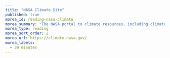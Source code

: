 ```yaml
---
title: "NASA Climate Site"
published: true
morea_id: reading-nasa-climate
morea_summary: "The NASA portal to climate resources, including climate change facts, articles, resources, and visualizations"
morea_type: reading
morea_sort_order: 2
morea_url: https://climate.nasa.gov/
morea_labels:
  - 30 minutes
---
```


